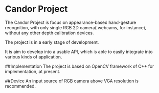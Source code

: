 Candor Project
=================================

The Candor Project is focus on appearance-based hand-gesture recognition,
with only single RGB 2D camera( webcams, for instance),
without any other depth calibration devices.

The project is in a early stage of development.

It is aim to develop into a usable API, which is able to
easily integrate into various kinds of application.


##Implementation
The project is based on OpenCV framework of C++ for implementation, at present.

##Device
An input source of RGB camera above VGA resolution is recommended.